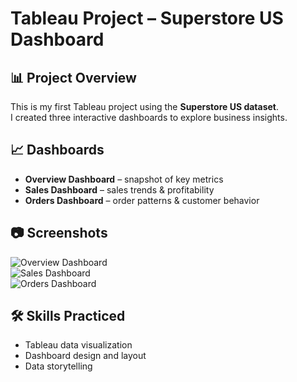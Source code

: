 # Tableau Project – Superstore US Dashboard

## 📊 Project Overview
This is my first Tableau project using the **Superstore US dataset**.  
I created three interactive dashboards to explore business insights.

## 📈 Dashboards
- **Overview Dashboard** – snapshot of key metrics  
- **Sales Dashboard** – sales trends & profitability  
- **Orders Dashboard** – order patterns & customer behavior  

## 📷 Screenshots
![Overview Dashboard](overview.png)  
![Sales Dashboard](sales.png)  
![Orders Dashboard](orders.png)  

## 🛠️ Skills Practiced
- Tableau data visualization  
- Dashboard design and layout  
- Data storytelling  

